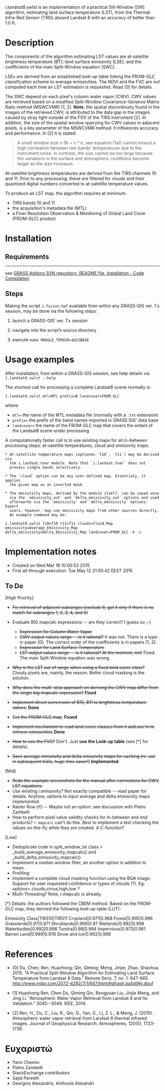 *i.landsat8.swlst* is an implementation of a practical Slit-Window (SW)
algorithm, estimating land surface temperature (LST), from the Thermal Infra-Red
Sensor (TIRS) aboard Landsat 8 with an accuracy of better than 1.0 K.

Description
===========

The components of the algorithm estimating LST values are at-satellite
brightness temperature (BT); land surface emissivity (LSE); and the coefficients of
the main Split-Window equation (SWC).

LSEs are derived from an established look-up table linking the FROM-GLC
classification scheme to average emissivities. The NDVI and the FVC are *not*
computed each time an LST estimation is requested. Read [0] for details.

The SWC depend on each pixel's column water vapor (CWV). CWV values are
retrieved based on a modified Split-Window Covariance-Variance Matrix Ratio
method (MSWCVMR) [1, 2]. **Note**, the spatial discontinuity found in the images of
the retrieved CWV, is attributed to the data gap in the images caused by stray
light outside of the FOV of the TIRS instrument [2]. In addition, the size of
the spatial window querying for CWV values in adjacent pixels, is a key
parameter of the MSWCVMR method. It influences accuracy and performance. In [2]
it is stated:

> A small window size n (N = n * n, see equation (1a)) cannot ensure a high
> correlation between two bands' temperatures due to the instrument noise. In
> contrast, the size cannot be too large because the variations in the surface
> and atmospheric conditions become larger as the size increases.

At-satellite brightness temperatures are derived from the TIRS channels 10 and
11. Prior to any processing, these are filtered for clouds and their quantized
digital numbers converted to at-satellite temperature values.

To produce an LST map, the algorithm requires at minimum:

- TIRS bands 10 and 11
- the acquisition's metadata file (MTL)
- a Finer Resolution Observation & Monitoring of Global Land Cover (FROM-GLC) product

Installation
============

## Requirements
---------------

see [GRASS Addons SVN repository, README file, Installation - Code Compilation](https://svn.osgeo.org/grass/grass-addons/README)

## Steps

Making the script `i.fusion.hpf` available from within any GRASS-GIS ver. 7.x session, may be done via the following steps:

1.  launch a GRASS-GIS’ ver. 7.x session

2.  navigate into the script’s source directory

3.  execute `make MODULE_TOPDIR=$GISBASE`

Usage examples
==============

After installation, from within a GRASS-GIS session, see help details via `i.landsat8.swlst --help`

The shortest call for processing a complete Landsat8 scene normally is:

<div class="code">

    i.landsat8.swlst mtl=MTL prefix=B landcover=FROM_GLC

</div>

where:

- `mtl=` the name of the MTL metadata file (normally with a `.txt` extension)
- `prefix=` the prefix of the band names imported in GRASS GIS' data base
- `landcover=` the name of the FROM-GLC map that covers the extent of the
  Landsat8 scene under processing

A computationally faster call is to use existing maps for all in-between
processing steps: at-satellite temperatures, cloud and emissivity maps.

    * At-satellite temperature maps (optiones `t10`, `t11`) may be derived via
      the i.landsat.toar module. Note that `i.landsat.toar` does not
      process single bands selectively.

    * The `cloud` option can be any user-defined map. Essentialy, it applies
      the given map as an inverted mask.
      
    * The emissivity maps, derived by the module itself, can be saved once
      via the `emissivity_out` and `delta_emissivity_out` options and used
      afterwards via the `emissivity` and `delta_emissivity` options. Expert
      users, however, may use emissivity maps from other sources directly.
      An example command may be:

<div class="code">

    i.landsat8.swlst t10=T10 t11=T11 clouds=Cloud_Map emissivity=Average_Emissivity_Map delta_emissivity=Delta_Emissivity_Map landcover=FROM_GLC -k -c 

</div>


Implementation notes
====================

- Created on Wed Mar 18 10:00:53 2015
- First all-through execution: Tue May 12 21:50:42 EEST 2015


## To Do

[High Priority]

- ~~Fix retrieval of adjacent subranges (exclude 6, get it only if there is no
  match for subranges 1, 2, 3, 4, and 5)~~

- Evaluate BIG mapcalc expressions -- are they correct?  I guess so ;-)

    - ~~Expression for Column Water Vapor~~
    - ~~CWV output values range -- is it rational?~~ It was not. There is a
      typo in paper [0]. The correct order of the coefficients is in papers [1, 2].
    - ~~Expression for Land Surface Temperature~~
    - ~~LST output values range -- is it rational?  At the moment, not!~~
      Fixed. The main Split-Window equation was wrong.

- ~~Why is the LST out of range when using a fixed land cover class?~~ Cloudy
  pixels are, mainly, the reason. Better cloud masking is the solution.
- ~~Why does the multi-step approach on deriving the CWV map differ from the single big mapcalc expression?~~ **Fixed**
- ~~Implement direct conversion of B10, B11 to brightness temperature values.~~  **Done**
- ~~Get the FROM-GLC map,~~ **Found**
- ~~implement mechanism to read land cover classes from it
  and use'm to retrieve emissivities~~ **Done**
- ~~How to use the FVC?~~ Don't. Just **use the Look-up table** (see [\*] for details).
- ~~Save average emissivity and delta emissivity maps for caching (re-use in
  subsequent trials, huge time saver!)~~ **Implemented**

[Mid]

- ~~Redo the example screenshots for the manual after corrections for CWV, LST
  equations.~~
- Use existing i.emissivity?  Not exactly compatible -- read paper for details.
  Anyhow, options to input average and delta emissivity maps implemented.
- Raster Row I/O -- Maybe *not* an option: see discussion with Pietro Zambelli
- How to perform pixel value validity checks for in-between and end products?
  `r.mapcalc` can't do this. Best to implement a test checking the values
  on-the-fly while they are created. A C-function?

[Low]

- Deduplicate code in split_window_lst class >
  _build_average_emissivity_mapcalc() and _build_delta_emissivity_mapcalc()
- Implement a median window filter, an another option in addition to mean.
- Profiling
- Implement a complete cloud masking function using the BQA image. Support for
  user requested confidence or types of clouds (?). Eg: options=
  clouds,cirrus,high,low ?
- Multi-Threading? Note, r.mapcalc is already.

[\*] Details: the authors followed the CBEM method. Based on the FROM-GLC map,
they derived the following look-up table (LUT):

Emissivity Class|TIRS10|TIRS11
Cropland|0.971|0.968
Forest|0.995|0.996
Grasslands|0.97|0.971
Shrublands|0.969|0.97
Wetlands|0.992|0.998
Waterbodies|0.992|0.998
Tundra|0.98|0.984
Impervious|0.973|0.981
Barren Land|0.969|0.978
Snow and ice|0.992|0.998

References
==========

-   [0] Du, Chen; Ren, Huazhong; Qin, Qiming; Meng, Jinjie; Zhao,
    Shaohua. 2015. "A Practical Split-Window Algorithm for Estimating
    Land Surface Temperature from Landsat 8 Data." Remote Sens. 7, no.
    1: 647-665.
    http://www.mdpi.com/2072-4292/7/1/647/htm\#sthash.ba1pt9hj.dpuf

-   [1] Huazhong Ren, Chen Du, Qiming Qin, Rongyuan Liu, Jinjie Meng,
    and Jing Li. "Atmospheric Water Vapor Retrieval from Landsat 8 and
    Its Validation." 3045--3048. IEEE, 2014.

-   [2] Ren, H., Du, C., Liu, R., Qin, Q., Yan, G., Li, Z. L., & Meng, J.
    (2015). Atmospheric water vapor retrieval from Landsat 8 thermal infrared
    images. Journal of Geophysical Research: Atmospheres, 120(5), 1723-1738.

Ευχαριστώ
=========

- Yann Chemin
- Pietro Zambelli
- StackExchange contributors
- Sajid Pareeth
- Georgios Alexandris, Anthoula Alexandri
